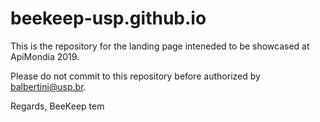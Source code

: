# beekeep-usp.github.io

This is the repository for the landing page inteneded to be showcased at ApiMondia 2019.

Please do not commit to this repository before authorized by balbertini@usp.br.

Regards,
BeeKeep tem
